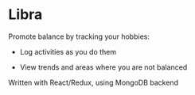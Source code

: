 # Libra

Promote balance by tracking your hobbies:

* Log activities as you do them

* View trends and areas where you are not balanced

Written with React/Redux, using MongoDB backend
